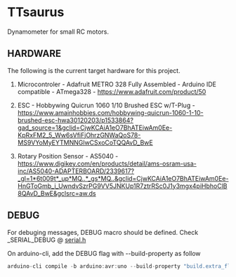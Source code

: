# TTsaurus
Dynamometer for small RC motors.

## HARDWARE

The following is the current target hardware for this project.

1. Microcontroler - Adafruit METRO 328 Fully Assembled - Arduino IDE compatible - ATmega328 - https://www.adafruit.com/product/50

2. ESC - Hobbywing Quicrun 1060 1/10 Brushed ESC w/T-Plug - https://www.amainhobbies.com/hobbywing-quicrun-1060-1-10-brushed-esc-hwa30120203/p1533864?gad_source=1&gclid=CjwKCAiA1eO7BhATEiwAm0Ee-KpRxFM2_5_Ww6sVfiFjOhrzGNWaQoS78-MS9VYoMyEYTMNNGlwCSxoCoTQQAvD_BwE

3. Rotary Position Sensor - AS5040 - https://www.digikey.com/en/products/detail/ams-osram-usa-inc/AS5040-ADAPTERBOARD/2339617?_gl=1*6t009t*_up*MQ..*_gs*MQ..&gclid=CjwKCAiA1eO7BhATEiwAm0Ee-HnGToGmb_i_UwndvSzrPG9VV5JNKUp1R7ztrRSc0J1y3mgx4piHbhoClB8QAvD_BwE&gclsrc=aw.ds

## DEBUG
For debuging messages, DEBUG macro should be defined. Check _SERIAL_DEBUG @ [serial.h](serial.h)

On arduino-cli, add the DEBUG flag with --build-property as follow
```C
arduino-cli compile -b arduino:avr:uno --build-property "build.extra_flags=\"-DDEBUG=\"" --clean -v
```

